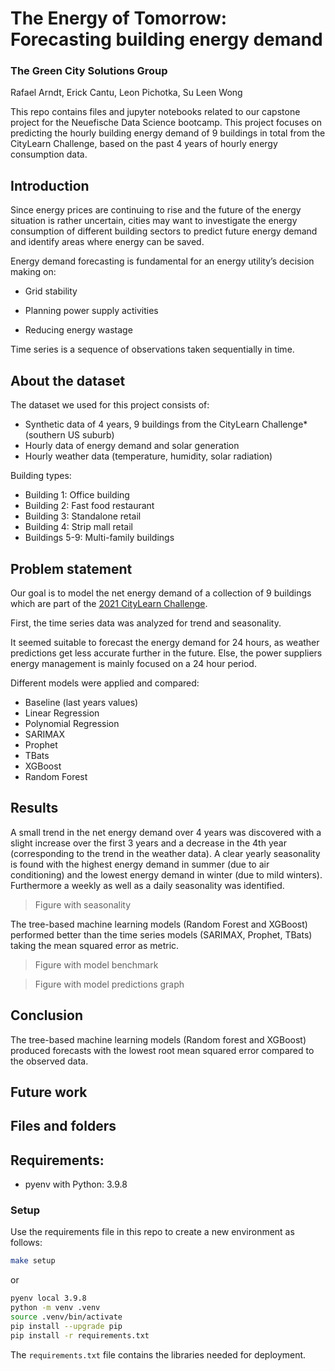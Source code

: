 # The Energy of Tomorrow: Forecasting building energy demand 

### **The Green City Solutions Group**

Rafael Arndt, Erick Cantu, Leon Pichotka, Su Leen Wong


This repo contains files and jupyter notebooks related to our capstone project for the Neuefische Data Science bootcamp. This project focuses on predicting the hourly building energy demand of 9 buildings in total from the CityLearn Challenge, based on the past 4 years of hourly energy consumption data. 



## Introduction
Since energy prices are continuing to rise and the future of the energy 
situation is rather uncertain, cities may want to investigate the energy 
consumption of different building sectors to predict future energy demand and
identify areas where energy can be saved.

Energy demand forecasting is fundamental for an energy utility’s decision making on:

- Grid stability

- Planning power supply activities

- Reducing energy wastage

Time series is a sequence of observations taken sequentially in time. 




## About the dataset

The dataset we used for this project consists of:
- Synthetic data of 4 years, 9 buildings from the CityLearn Challenge* (southern  US suburb)
- Hourly data of energy demand and solar generation
- Hourly weather data (temperature, humidity, solar radiation) 

Building types:
- Building 1: Office building
- Building 2: Fast food restaurant
- Building 3: Standalone retail
- Building 4: Strip mall retail
- Buildings 5-9: Multi-family buildings

## Problem statement
Our goal is to model the net energy demand of a collection of 9 buildings which are part of the [2021 CityLearn Challenge](https://sites.google.com/view/citylearnchallenge).

First, the time series data was analyzed for trend and seasonality. 

It seemed suitable to forecast the energy demand for 24 hours, as weather predictions get less accurate further in the future. Else, the power suppliers energy management is mainly focused on a 24 hour period.


Different models were applied and compared:
- Baseline (last years values)
- Linear Regression
- Polynomial Regression
- SARIMAX
- Prophet
- TBats
- XGBoost
- Random Forest

## Results
A small trend in the net energy demand over 4 years was discovered with a slight increase over the first 3 years and a decrease in the 4th year (corresponding to the trend in the weather data). A clear yearly seasonality is found with the highest energy demand in summer (due to air conditioning) and the lowest energy demand in winter (due to mild winters). Furthermore a weekly as well as a daily seasonality was identified.  

> Figure with seasonality

The tree-based machine learning models (Random Forest and XGBoost) performed better than the time series models (SARIMAX, Prophet, TBats) taking the mean squared error as metric.

> Figure with model benchmark

> Figure with model predictions graph

## Conclusion
The tree-based machine learning models (Random forest and XGBoost) produced forecasts with the lowest root mean squared error compared to the observed data.

## Future work



## Files and folders




## Requirements:

- pyenv with Python: 3.9.8


### Setup

Use the requirements file in this repo to create a new environment as follows:

```BASH
make setup
```
or

```BASH
pyenv local 3.9.8
python -m venv .venv
source .venv/bin/activate
pip install --upgrade pip
pip install -r requirements.txt
```

The `requirements.txt` file contains the libraries needed for deployment.

